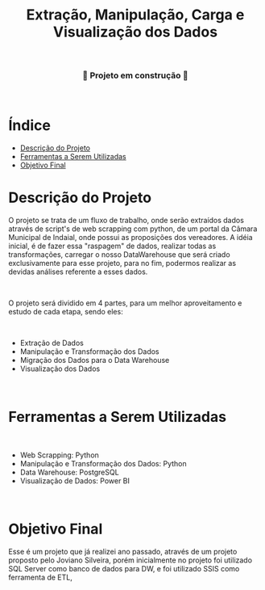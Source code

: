 <h1 align="center"> Extração, Manipulação, Carga e Visualização dos Dados </h1>

<br/>

**<h3 align="center"> :construction: Projeto em construção :construction: </h3>**

<br/>

# Índice

* [Descrição do Projeto](#Descrição-do-Projeto)
* [Ferramentas a Serem Utilizadas](#ferramentas-a-Serem-Utilizadas)
* [Objetivo Final](#objetivo-final)
  


# Descrição do Projeto

O projeto se trata de um fluxo de trabalho, onde serão extraídos dados através de script's de web scrapping com python, de um portal da Câmara Municipal de Indaial, onde possui as proposições dos vereadores. 
A idéia inicial, é de fazer essa "raspagem" de dados, realizar todas as transformações, carregar o nosso DataWarehouse que será criado exclusivamente para esse projeto, para no fim, podermos realizar as devidas análises referente a esses dados.

<br/>

O projeto será dividido em 4 partes, para um melhor aproveitamento e estudo de cada etapa, sendo eles:

<br/>

- Extração de Dados
- Manipulação e Transformação dos Dados
- Migração dos Dados para o Data Warehouse
- Visualização dos Dados

<br/>

# Ferramentas a Serem Utilizadas

<br/>

- Web Scrapping: Python
- Manipulação e Transformação dos Dados: Python
- Data Warehouse: PostgreSQL
- Visualização de Dados: Power BI

<br/>

# Objetivo Final

Esse é um projeto que já realizei ano passado, através de um projeto proposto pelo Joviano Silveira, porém inicialmente no projeto foi utilizado SQL Server como banco de dados para DW, e foi utilizado SSIS como ferramenta de ETL, 
